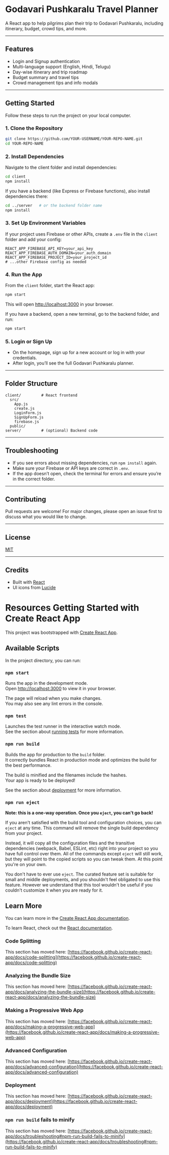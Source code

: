 # Godavari Pushkaralu Travel Planner

A React app to help pilgrims plan their trip to Godavari Pushkaralu, including itinerary, budget, crowd tips, and more.

---

## Features

- Login and Signup authentication
- Multi-language support (English, Hindi, Telugu)
- Day-wise itinerary and trip roadmap
- Budget summary and travel tips
- Crowd management tips and info modals

---

## Getting Started

Follow these steps to run the project on your local computer.

### 1. **Clone the Repository**

```sh
git clone https://github.com/YOUR-USERNAME/YOUR-REPO-NAME.git
cd YOUR-REPO-NAME
```

### 2. **Install Dependencies**

Navigate to the client folder and install dependencies:

```sh
cd client
npm install
```

If you have a backend (like Express or Firebase functions), also install dependencies there:

```sh
cd ../server   # or the backend folder name
npm install
```

### 3. **Set Up Environment Variables**

If your project uses Firebase or other APIs, create a `.env` file in the `client` folder and add your config:

```
REACT_APP_FIREBASE_API_KEY=your_api_key
REACT_APP_FIREBASE_AUTH_DOMAIN=your_auth_domain
REACT_APP_FIREBASE_PROJECT_ID=your_project_id
# ...other Firebase config as needed
```

### 4. **Run the App**

From the `client` folder, start the React app:

```sh
npm start
```

This will open [http://localhost:3000](http://localhost:3000) in your browser.

If you have a backend, open a new terminal, go to the backend folder, and run:

```sh
npm start
```

### 5. **Login or Sign Up**

- On the homepage, sign up for a new account or log in with your credentials.
- After login, you’ll see the full Godavari Pushkaralu planner.

---

## Folder Structure

```
client/         # React frontend
  src/
    App.js
    create.js
    LoginForm.js
    SignUpForm.js
    firebase.js
  public/
server/         # (optional) Backend code
```

---

## Troubleshooting

- If you see errors about missing dependencies, run `npm install` again.
- Make sure your Firebase or API keys are correct in `.env`.
- If the app doesn’t open, check the terminal for errors and ensure you’re in the correct folder.

---

## Contributing

Pull requests are welcome! For major changes, please open an issue first to discuss what you would like to change.

---

## License

[MIT](LICENSE)

---

## Credits

- Built with [React](https://reactjs.org/)
- UI icons from [Lucide](https://lucide.dev/)

# Resources Getting Started with Create React App

This project was bootstrapped with [Create React App](https://github.com/facebook/create-react-app).

## Available Scripts

In the project directory, you can run:

### `npm start`

Runs the app in the development mode.\
Open [http://localhost:3000](http://localhost:3000) to view it in your browser.

The page will reload when you make changes.\
You may also see any lint errors in the console.

### `npm test`

Launches the test runner in the interactive watch mode.\
See the section about [running tests](https://facebook.github.io/create-react-app/docs/running-tests) for more information.

### `npm run build`

Builds the app for production to the `build` folder.\
It correctly bundles React in production mode and optimizes the build for the best performance.

The build is minified and the filenames include the hashes.\
Your app is ready to be deployed!

See the section about [deployment](https://facebook.github.io/create-react-app/docs/deployment) for more information.

### `npm run eject`

**Note: this is a one-way operation. Once you `eject`, you can't go back!**

If you aren't satisfied with the build tool and configuration choices, you can `eject` at any time. This command will remove the single build dependency from your project.

Instead, it will copy all the configuration files and the transitive dependencies (webpack, Babel, ESLint, etc) right into your project so you have full control over them. All of the commands except `eject` will still work, but they will point to the copied scripts so you can tweak them. At this point you're on your own.

You don't have to ever use `eject`. The curated feature set is suitable for small and middle deployments, and you shouldn't feel obligated to use this feature. However we understand that this tool wouldn't be useful if you couldn't customize it when you are ready for it.

## Learn More

You can learn more in the [Create React App documentation](https://facebook.github.io/create-react-app/docs/getting-started).

To learn React, check out the [React documentation](https://reactjs.org/).

### Code Splitting

This section has moved here: [https://facebook.github.io/create-react-app/docs/code-splitting](https://facebook.github.io/create-react-app/docs/code-splitting)

### Analyzing the Bundle Size

This section has moved here: [https://facebook.github.io/create-react-app/docs/analyzing-the-bundle-size](https://facebook.github.io/create-react-app/docs/analyzing-the-bundle-size)

### Making a Progressive Web App

This section has moved here: [https://facebook.github.io/create-react-app/docs/making-a-progressive-web-app](https://facebook.github.io/create-react-app/docs/making-a-progressive-web-app)

### Advanced Configuration

This section has moved here: [https://facebook.github.io/create-react-app/docs/advanced-configuration](https://facebook.github.io/create-react-app/docs/advanced-configuration)

### Deployment

This section has moved here: [https://facebook.github.io/create-react-app/docs/deployment](https://facebook.github.io/create-react-app/docs/deployment)

### `npm run build` fails to minify

This section has moved here: [https://facebook.github.io/create-react-app/docs/troubleshooting#npm-run-build-fails-to-minify](https://facebook.github.io/create-react-app/docs/troubleshooting#npm-run-build-fails-to-minify)
